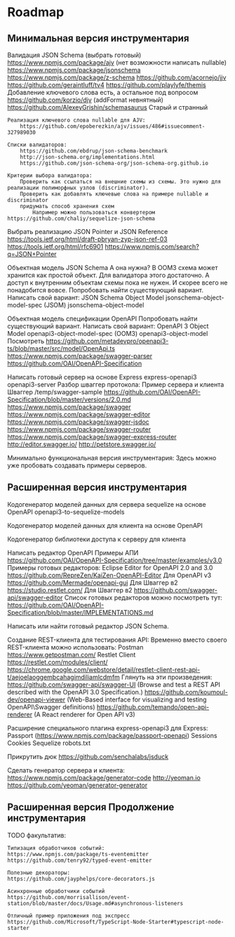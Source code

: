 
Roadmap
=======

Минимальная версия инструментария
---------------------------------

Валидация JSON Schema (выбрать готовый)
    https://www.npmjs.com/package/ajv (нет возможности написать nullable)
    https://www.npmjs.com/package/jsonschema
    https://www.npmjs.com/package/z-schema
    https://github.com/acornejo/jjv
    https://github.com/geraintluff/tv4
    https://github.com/playlyfe/themis Добавление ключевого слова есть, а остальное под вопросом
    https://github.com/korzio/djv (addFormat невнятный)
    https://github.com/AlexeyGrishin/schemasaurus Старый и странный

	Реализация ключевого слова nullable для AJV:
		https://github.com/epoberezkin/ajv/issues/486#issuecomment-327989030

    Списки валидаторов:
        https://github.com/ebdrup/json-schema-benchmark
        http://json-schema.org/implementations.html
        https://github.com/json-schema-org/json-schema-org.github.io

    Критерии выбора валидатора:
        Проверить как ссылаться на внешние схемы из схемы. Это нужно для реализации полиморфных узлов (discriminator).
        Проверить как добавлять ключевые слова на примере nullable и discriminator
        придумать способ хранения схем
            Например можно пользоваться конвертером https://github.com/chaliy/sequelize-json-schema

Выбрать реализацию JSON Pointer и JSON Reference
	https://tools.ietf.org/html/draft-pbryan-zyp-json-ref-03
	https://tools.ietf.org/html/rfc6901
	https://www.npmjs.com/search?q=JSON+Pointer


Объектная модель JSON Schema
    А она нужна? 
        В OOM3 схема может хранится как простой объект. Для валидатора этого достаточно.
        А доступ к внутренним объектам схемы пока не нужен. И скорее всего не понадобится вовсе.
    Попробовать найти существующий вариант.
    Написать свой вариант:
        JSON Schema Object Model
        jsonschema-object-model-spec (JSOM)
        jsonschema-object-model

Объектная модель спецификации OpenAPI
    Попробовать найти существующий вариант.
    Написать свой вариант:
        OpenAPI 3 Object Model
        openapi3-object-model-spec (OOM3)
        openapi3-object-model
        Посмотреть 
            https://github.com/metadevpro/openapi3-ts/blob/master/src/model/OpenApi.ts
            https://www.npmjs.com/package/swagger-parser
            https://github.com/OAI/OpenAPI-Specification

Написать готовый сервер на основе Express
    express-openapi3
    openapi3-server
    Разбор шваггер протокола:
        Пример сервера и клиента Шваггер /temp/swagger-sample
        https://github.com/OAI/OpenAPI-Specification/blob/master/versions/2.0.md
        https://www.npmjs.com/package/swagger
        https://www.npmjs.com/package/swagger-editor
        https://www.npmjs.com/package/swagger-jsdoc
        https://www.npmjs.com/package/swagger-router
        https://www.npmjs.com/package/swagger-express-router
        http://editor.swagger.io/
        http://petstore.swagger.io/


Минимально функциональная версия инструментария:
    Здесь можно уже пробовать создавать примеры серверов.





Расширенная версия инструментария
---------------------------------


Кодогенератор моделей данных для сервера sequelize на основе OpenAPI
    openapi3-to-sequelize-models

Кодогенератор моделей данных для клиента на основе OpenAPI

Кодогенератор библиотеки доступа к серверу для клиента

Написать редактор OpenAPI
    Примеры АПИ https://github.com/OAI/OpenAPI-Specification/tree/master/examples/v3.0
    Примеры готовых редакторов:
        Eclipse Editor for OpenAPI 2.0 and 3.0 https://github.com/RepreZen/KaiZen-OpenAPI-Editor
        Для OpenAPI v3 https://github.com/Mermade/openapi-gui
        Для Шваггер в2 https://studio.restlet.com/
        Для Шваггер в2 https://github.com/swagger-api/swagger-editor
    Список готовых редакторов можно посмотреть тут:
        https://github.com/OAI/OpenAPI-Specification/blob/master/IMPLEMENTATIONS.md

Написать или найти готовый редактор JSON Schema.

Создание REST-клиента для тестирования API:
    Временно вместо своего REST-клиента можно использовать:
        Postman 
            https://www.getpostman.com/
        Restlet Client 
            https://restlet.com/modules/client/
            https://chrome.google.com/webstore/detail/restlet-client-rest-api-t/aejoelaoggembcahagimdiliamlcdmfm
    Глянуть на эти произведения:
        https://github.com/swagger-api/swagger-UI (Browse and test a REST API described with the OpenAPI 3.0 Specification.)
        https://github.com/koumoul-dev/openapi-viewer (Web-Based interface for visualizing and testing OpenAPI\Swagger definitions)
        https://github.com/temando/open-api-renderer (A React renderer for Open API v3)


Расширение специального плагина express-openapi3 для Express:
    Passport (https://www.npmjs.com/package/passport-openapi)
    Sessions
    Cookies
    Sequelize 
    robots.txt

Прикрутить дюк https://github.com/senchalabs/jsduck

Сделать генератор сервера и клиента:
	https://www.npmjs.com/package/generator-code
	http://yeoman.io
	https://github.com/yeoman/generator-generator


Расширенная версия Продолжение инструментария
---------------------------------

TODO факультатив:

    Типизация обработчиков событий:
    https://www.npmjs.com/package/ts-eventemitter
    https://github.com/tenry92/typed-event-emitter

    Полезные декораторы:
    https://github.com/jayphelps/core-decorators.js

    Асинхронные обработчики событий
    https://github.com/morrisallison/event-station/blob/master/docs/Usage.md#asynchronous-listeners

    Отличный пример приложения под экспресс
    https://github.com/Microsoft/TypeScript-Node-Starter#typescript-node-starter


